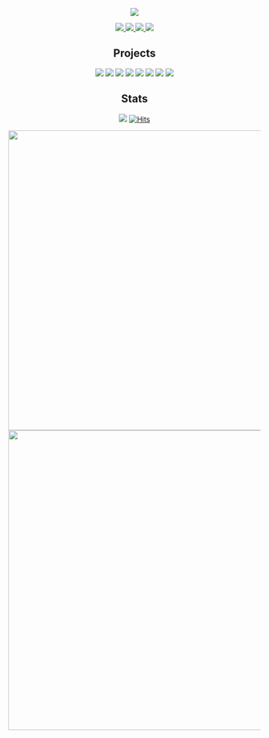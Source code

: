 <div align=center>

![](https://capsule-render.vercel.app/api?type=rect&color=gradient&customColorList=10&text=%20%20SeungJin%20Kim%20%20&fontAlign=25&fontSize=35&textBg=true&desc=Ever-Growing%20Server%20Developer&descAlign=68&descAlignY=50)
<br>

<a href="https://study-ksj.notion.site/32516b6dc86f406e8eb7a0265c474a2a"> <img src="https://img.shields.io/badge/Notion-000000?style=flat-square&logo=Notion&logoColor=skyblue"/> </a>
<a href="https://ohksj77.tistory.com/"> <img src="https://img.shields.io/badge/Blog-000000?style=flat-square&logo=Tistory&logoColor=skyblue"/> </a>
<a href="https://ohksj77.gitbook.io/seungjin-kim/"> <img src="https://img.shields.io/badge/Gitbook-000000?style=flat-square&logo=Gitbook&logoColor=skyblue"/> </a>
<a href="mailto:ohksj77@naver.com"> <img src="https://img.shields.io/badge/Email-000000?style=flat-square&logo=Mail.Ru&logoColor=skyblue"/> </a> <br>

## Projects
[![](https://github-readme-stats.vercel.app/api/pin/?theme=github_dark_dimmed&username=tukcom2023CD&repo=DragonGuard-JinJin)](https://github.com/tukcom2023CD/DragonGuard-JinJin)
[![](https://github-readme-stats.vercel.app/api/pin/?theme=github_dark_dimmed&username=ALLBACK-2022&repo=DoodleDoodle-v2)](https://github.com/ALLBACK-2022/DoodleDoodle-v2)
[![](https://github-readme-stats.vercel.app/api/pin/?theme=github_dark_dimmed&username=C-B-U&repo=owl-forest)](https://github.com/C-B-U/owl-forest)
[![](https://github-readme-stats.vercel.app/api/pin/?theme=github_dark_dimmed&username=HongDam-org&repo=TWTW)](https://github.com/HongDam-org/TWTW)
[![](https://github-readme-stats.vercel.app/api/pin/?theme=github_dark_dimmed&username=sunday-study-kr&repo=used-car)](https://github.com/sunday-study-kr/used-car)
[![](https://github-readme-stats.vercel.app/api/pin/?theme=github_dark_dimmed&username=TeamOwori&repo=Owori-Server)](https://github.com/TeamOwori/Owori-Server)
[![](https://github-readme-stats.vercel.app/api/pin/?theme=github_dark_dimmed&username=ComputerApplicationLKC&repo=AlgorithmReview)](https://github.com/ComputerApplicationLKC/AlgorithmReview)
[![](https://github-readme-stats.vercel.app/api/pin/?theme=github_dark_dimmed&username=ALLBACK-2022&repo=DoodleDoodle)](https://github.com/ALLBACK-2022/DoodleDoodle)

## Stats

[![](http://mazassumnida.wtf/api/mini/generate_badge?boj=ohksj77)](https://solved.ac/ohksj77)
[![Hits](https://hits.seeyoufarm.com/api/count/incr/badge.svg?url=https%3A%2F%2Fgithub.com%2Fohksj77&count_bg=%2329B0C6&title_bg=%23434343&icon=&icon_color=%23E7E7E7&title=&edge_flat=false)](https://hits.seeyoufarm.com)

<img src="https://stats.dooboo.io/api/github-stats-advanced?login=ohksj77" width=600/>
<br>
<img src="https://stats.dooboo.io/api/github-trophies?login=ohksj77" width=600/>

</div>
